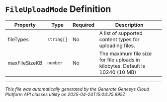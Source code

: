 # `FileUploadMode` Definition

| Property | Type | Required | Description |
|----------|------|----------|-------------|
| fileTypes | `string[]` | No | A list of supported content types for uploading files. |
| maxFileSizeKB | `number` | No | The maximum file size for file uploads in kilobytes. Default is 10240 (10 MB) |

---

*This file was automatically generated by the Generate Genesys Cloud Platform API classes utility on 2025-04-24T15:04:25.995Z*